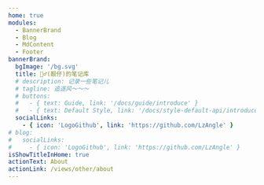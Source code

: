 ```yaml
---
home: true
modules:
  - BannerBrand
  - Blog
  - MdContent
  - Footer
bannerBrand:
  bgImage: '/bg.svg'
  title: 🤵‍♂️(靓仔)的笔记库
  # description: 记录一些笔记儿
  # tagline: 追逐风～～～
  # buttons:
  #   - { text: Guide, link: '/docs/guide/introduce' }
  #   - { text: Default Style, link: '/docs/style-default-api/introduce', type: 'plain' }
  socialLinks:
    - { icon: 'LogoGithub', link: 'https://github.com/LzAngle' }
# blog:
#   socialLinks:
#     - { icon: 'LogoGithub', link: 'https://github.com/LzAngle' }
isShowTitleInHome: true
actionText: About
actionLink: /views/other/about
---
```


<!-- # 快速开始

**npx**

```bash
# 初始化，并选择 2.x
npx @vuepress-reco/theme-cli init
```

**npm**

```bash
# 初始化，并选择 2.x
npm install @vuepress-reco/theme-cli@1.0.7 -g
theme-cli init
```

**yarn**

```bash
# 初始化，并选择 2.x
yarn global add @vuepress-reco/theme-cli@1.0.7
theme-cli init
```  -->
